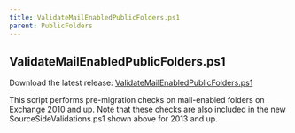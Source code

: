 ```yaml
---
title: ValidateMailEnabledPublicFolders.ps1
parent: PublicFolders
---
```


## ValidateMailEnabledPublicFolders.ps1

Download the latest release: [ValidateMailEnabledPublicFolders.ps1](https://github.com/microsoft/CSS-Exchange/releases/latest/download/ValidateMailEnabledPublicFolders.ps1)

This script performs pre-migration checks on mail-enabled folders on Exchange 2010 and up. Note that these checks are also included in the new SourceSideValidations.ps1 shown above for 2013 and up.
